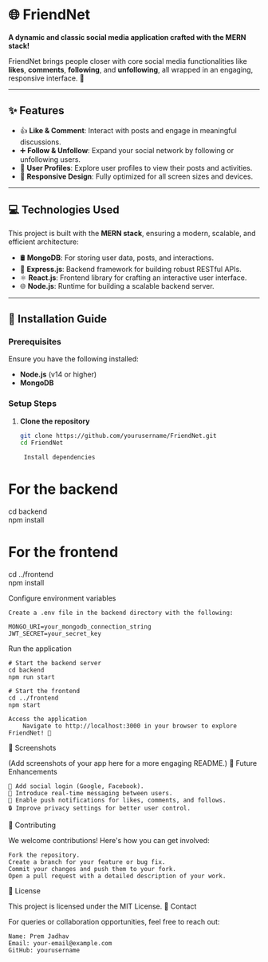 # 🌐 **FriendNet**  
**A dynamic and classic social media application crafted with the MERN stack!**  

FriendNet brings people closer with core social media functionalities like **likes**, **comments**, **following**, and **unfollowing**, all wrapped in an engaging, responsive interface. 🚀  

---

## **✨ Features**  
- 👍 **Like & Comment**: Interact with posts and engage in meaningful discussions.  
- ➕ **Follow & Unfollow**: Expand your social network by following or unfollowing users.  
- 👤 **User Profiles**: Explore user profiles to view their posts and activities.  
- 📱 **Responsive Design**: Fully optimized for all screen sizes and devices.  

---

## **💻 Technologies Used**  
This project is built with the **MERN stack**, ensuring a modern, scalable, and efficient architecture:  
- 🛢️ **MongoDB**: For storing user data, posts, and interactions.  
- 🧩 **Express.js**: Backend framework for building robust RESTful APIs.  
- ⚛️ **React.js**: Frontend library for crafting an interactive user interface.  
- 🌐 **Node.js**: Runtime for building a scalable backend server.  

---

## **🚀 Installation Guide**  

### **Prerequisites**  
Ensure you have the following installed:  
- **Node.js** (v14 or higher)  
- **MongoDB**  

### **Setup Steps**  
1. **Clone the repository**  
   ```bash  
   git clone https://github.com/yourusername/FriendNet.git  
   cd FriendNet  

    Install dependencies

# For the backend  
cd backend  
npm install  

# For the frontend  
cd ../frontend  
npm install  

Configure environment variables

    Create a .env file in the backend directory with the following:

    MONGO_URI=your_mongodb_connection_string  
    JWT_SECRET=your_secret_key  

Run the application

    # Start the backend server  
    cd backend  
    npm run start  

    # Start the frontend  
    cd ../frontend  
    npm start  

    Access the application
        Navigate to http://localhost:3000 in your browser to explore FriendNet! 🎉

📸 Screenshots

(Add screenshots of your app here for a more engaging README.)
🌟 Future Enhancements

    🔑 Add social login (Google, Facebook).
    💬 Introduce real-time messaging between users.
    📢 Enable push notifications for likes, comments, and follows.
    🔒 Improve privacy settings for better user control.

🤝 Contributing

We welcome contributions! Here's how you can get involved:

    Fork the repository.
    Create a branch for your feature or bug fix.
    Commit your changes and push them to your fork.
    Open a pull request with a detailed description of your work.

📄 License

This project is licensed under the MIT License.
📧 Contact

For queries or collaboration opportunities, feel free to reach out:

    Name: Prem Jadhav
    Email: your-email@example.com
    GitHub: yourusername
